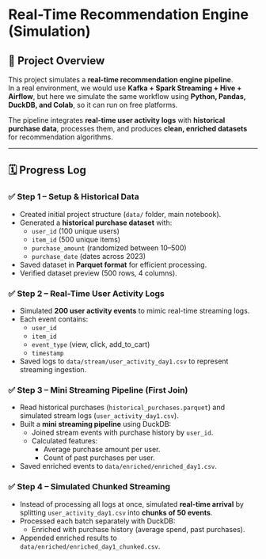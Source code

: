# Real-Time Recommendation Engine (Simulation)

## 📌 Project Overview
This project simulates a **real-time recommendation engine pipeline**.  
In a real environment, we would use **Kafka + Spark Streaming + Hive + Airflow**, but here we simulate the same workflow using **Python, Pandas, DuckDB, and Colab**, so it can run on free platforms.

The pipeline integrates **real-time user activity logs** with **historical purchase data**, processes them, and produces **clean, enriched datasets** for recommendation algorithms.

---

## 🗓️ Progress Log

### ✅ Step 1 – Setup & Historical Data
- Created initial project structure (`data/` folder, main notebook).  
- Generated a **historical purchase dataset** with:
  - `user_id` (100 unique users)  
  - `item_id` (500 unique items)  
  - `purchase_amount` (randomized between $10–$500)  
  - `purchase_date` (dates across 2023)  
- Saved dataset in **Parquet format** for efficient processing.  
- Verified dataset preview (500 rows, 4 columns).

### ✅ Step 2 – Real-Time User Activity Logs
- Simulated **200 user activity events** to mimic real-time streaming logs.
- Each event contains:
  - `user_id`
  - `item_id`
  - `event_type` (view, click, add_to_cart)
  - `timestamp`
- Saved logs to `data/stream/user_activity_day1.csv` to represent streaming ingestion.

### ✅ Step 3 – Mini Streaming Pipeline (First Join)
- Read historical purchases (`historical_purchases.parquet`) and simulated stream logs (`user_activity_day1.csv`).
- Built a **mini streaming pipeline** using DuckDB:
  - Joined stream events with purchase history by `user_id`.
  - Calculated features:
    - Average purchase amount per user.
    - Count of past purchases per user.
- Saved enriched events to `data/enriched/enriched_day1.csv`.

### ✅ Step 4 – Simulated Chunked Streaming
- Instead of processing all logs at once, simulated **real-time arrival** by splitting `user_activity_day1.csv` into **chunks of 50 events**.
- Processed each batch separately with DuckDB:
  - Enriched with purchase history (average spend, past purchases).
- Appended enriched results to `data/enriched/enriched_day1_chunked.csv`.










